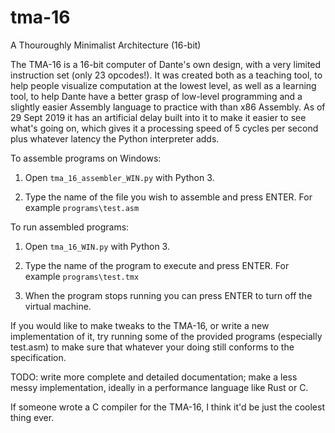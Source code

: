 # tma-16
A Thouroughly Minimalist Architecture (16-bit)

The TMA-16 is a 16-bit computer of Dante's own design, with a very limited instruction set (only 23 opcodes!).
It was created both as a teaching tool, to help people visualize computation at the lowest level, as well as a learning
tool, to help Dante have a better grasp of low-level programming and a slightly easier Assembly language to practice with
than x86 Assembly. As of 29 Sept 2019 it has an artificial delay built into it to make it easier to see what's going on,
which gives it a processing speed of 5 cycles per second plus whatever latency the Python interpreter adds.

To assemble programs on Windows:
  1. Open `tma_16_assembler_WIN.py` with Python 3.

  2. Type the name of the file you wish to assemble and press ENTER. For example `programs\test.asm`

To run assembled programs:
  1. Open `tma_16_WIN.py` with Python 3.

  2. Type the name of the program to execute and press ENTER. For example `programs\test.tmx`

  3. When the program stops running you can press ENTER to turn off the virtual machine.

If you would like to make tweaks to the TMA-16, or write a new implementation of it, try running some of the provided programs
(especially test.asm) to make sure that whatever your doing still conforms to the specification.

TODO: write more complete and detailed documentation; make a less messy implementation, ideally in a performance language like
Rust or C.

If someone wrote a C compiler for the TMA-16, I think it'd be just the coolest thing ever.
